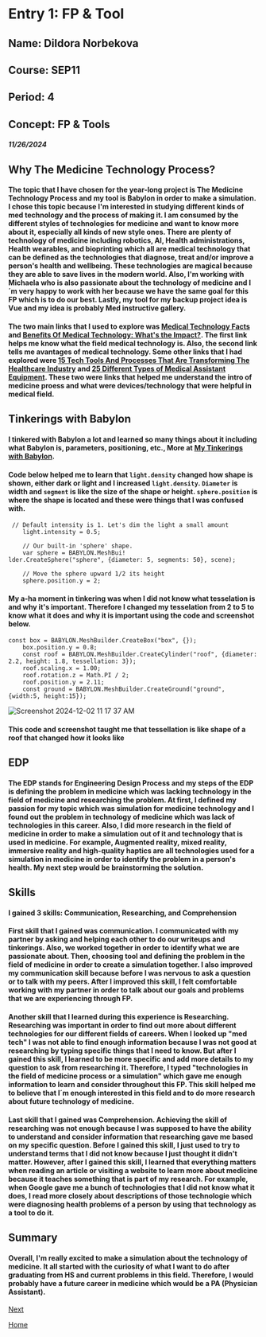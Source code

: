 # Entry 1: FP & Tool
## Name: Dildora Norbekova
## Course: SEP11
## Period: 4
## Concept: FP & Tools
##### 11/26/2024

## Why The Medicine Technology Process?

#### The topic that I have chosen for the year-long project is The Medicine Technology Process and my tool is Babylon in order to make a simulation. I chose this topic because I'm interested in studying different kinds of med technology and the process of making it. I am consumed by the different styles of technologies for medicine and want to know more about it, especially all kinds of new style ones. There are plenty of technology of medicine including robotics, AI, Health administrations, Health wearables, and bioprinting which all are medical technology that can be defined as the technologies that diagnose, treat and/or improve a person's health and wellbeing. These technologies are magical because they are able to save lives in the modern world. Also, I'm working with Michaela who is also passionate about the technology of medicine and I´m very happy to work with her because we have the same goal for this FP which is to do our best. Lastly, my tool for my backup project idea is Vue and my idea is probably Med instructive gallery. 

#### The two main links that I used to explore was [Medical Technology Facts](https://www.lifechanginginnovation.org/medical-technology-facts.html) and [Benefits Of Medical Technology: What's the Impact?](https://blog.cloudticity.com/benefits-of-medical-technology). The first link helps me know what the field medical technology is. Also, the second link tells me avantages of medical technology. Some other links that I had explored were [15 Tech Tools And Processes That Are Transforming The Healthcare Industry](https://www.forbes.com/councils/forbestechcouncil/2022/10/31/15-tech-tools-and-processes-that-are-transforming-the-healthcare-industry/) and [25 Different Types of Medical Assistant Equipment](https://medassisting.org/medical-assistant-equipment-a-comprehensive-guide/). These two were links that helped me understand the intro of medicine proess and what were devices/technology that were helpful in medical field. 

## Tinkerings with Babylon

#### I tinkered with Babylon a lot and learned so many things about it including what Babylon is, parameters, positioning, etc., More at [My Tinkerings with Babylon](https://github.com/dildoran2195/sep11-freedom-project/edit/main/tool/learning-log.md).

#### Code below helped me to learn that `light.density` changed how shape is shown, either dark or light and I increased `light.density`. `Diameter` is width and `segment` is like the size of the shape or height. `sphere.position` is where the shape is located and these were things that I was confused with. 

```
 // Default intensity is 1. Let's dim the light a small amount
    light.intensity = 0.5;

    // Our built-in 'sphere' shape.
    var sphere = BABYLON.MeshBui!
lder.CreateSphere("sphere", {diameter: 5, segments: 50}, scene);

    // Move the sphere upward 1/2 its height
    sphere.position.y = 2;
```
#### My a-ha moment in tinkering was when I did not know what tesselation is and why it's important. Therefore I changed my tesselation from 2 to 5 to know what it does and why it is important using the code and screenshot below. 
```JS
const box = BABYLON.MeshBuilder.CreateBox("box", {});
    box.position.y = 0.8;
    const roof = BABYLON.MeshBuilder.CreateCylinder("roof", {diameter: 2.2, height: 1.8, tessellation: 3});
    roof.scaling.x = 1.00;
    roof.rotation.z = Math.PI / 2;
    roof.position.y = 2.11;
    const ground = BABYLON.MeshBuilder.CreateGround("ground", {width:5, height:15});
```
![Screenshot 2024-12-02 11 17 37 AM](https://github.com/user-attachments/assets/42d1549a-cf81-4a6a-9dbe-ee10682acf70)
#### This code and screenshot taught me that tessellation is like shape of a roof that changed how it looks like

## EDP

#### The EDP stands for Engineering Design Process and my steps of the EDP is defining the problem in medicine which was lacking technology in the field of medicine and researching the problem. At first, I defined my passion for my topic which was simulation for medicine technology and I found out the problem in technology of medicine which was lack of technologies in this career. Also, I did more research in the field of medicine in order to make a simulation out of it and technology that is used in medicine. For example, Augmented reality, mixed reality, immersive reality and high-quality haptics are all technologies used for a simulation in medicine in order to identify the problem in a person's health. My next step would be brainstorming the solution. 

## Skills
#### I gained 3 skills: Communication, Researching, and Comprehension 

#### First skill that I gained was communication. I communicated with my partner by asking and helping each other to do our writeups and tinkerings. Also, we worked together in order to identify what we are passionate about. Then, choosing tool and defining the problem in the field of medicine in order to create a simulation together. I also improved my communication skill because before I was nervous to ask a question or to talk with my peers. After I improved this skill, I felt comfortable working with my partner in order to talk about our goals and problems that we are experiencing through FP. 

#### Another skill that I learned during this experience is Researching. Researching was important in order to find out more about different technologies for our different fields of careers. When I looked up "med tech" I was not able to find enough information because I was not good at researching by typing specific things that I need to know. But after I gained this skill, I learned to be more specific and add more details to my question to ask from researching it. Therefore, I typed "technologies in the field of medicine process or a simulation" which gave me enough information to learn and consider throughout this FP. This skill helped me to believe that I´m enough interested in this field and to do more research about future technology of medicine.  

#### Last skill that I gained was Comprehension. Achieving the skill of researching was not enough because I was supposed to have the ability to understand and consider information that researching gave me based on my specific question. Before I gained this skill, I just used to try to understand terms that I did not know because I just thought it didn't matter. However, after I gained this skill, I learned that everything matters when reading an article or visiting a website to learn more about medicine because it teaches something that is part of my research. For example, when Google gave me a bunch of technologies that I did not know what it does, I read more closely about descriptions of those technologie which were diagnosing health problems of a person by using that technology as a tool to do it.

## Summary

#### Overall, I'm really excited to make a simulation about the technology of medicine. It all started with the curiosity of what I want to do after graduating from HS and current problems in this field. Therefore, I would probably have a future career in medicine which would be a PA (Physician Assistant).  

[Next](entry02.md)

[Home](../README.md)

